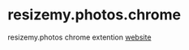 # resizemy.photos.chrome
resizemy.photos chrome extention
<a href="https://resizemy.photos">website</a>
